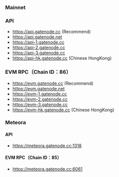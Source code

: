 
### Mainnet

### API

* https://api.gatenode.cc  (Recommend)
* https://api.gatenode.net
* https://api-1.gatenode.cc
* https://api-2.gatenode.cc
* https://api-3.gatenode.cc
* https://api-hk.gatenode.cc  (Chinese HongKong)



### EVM RPC（Chain ID：86）

* https://evm.gatenode.cc  (Recommend)
* https://evm.gatenode.net
* https://evm-1.gatenode.cc 
* https://evm-2.gatenode.cc
* https://evm-3.gatenode.cc
* https://evm-hk.gatenode.cc  (Chinese HongKong)

### Meteora

#### API

* https://meteora.gatenode.cc:1318


#### EVM RPC（Chain ID：85）

* https://meteora.gatenode.cc:6061





